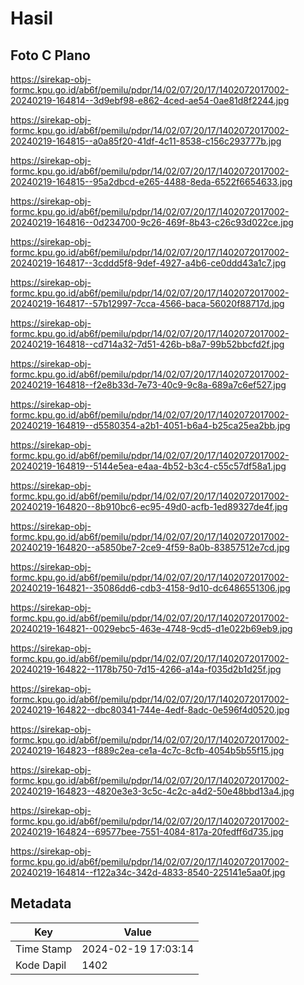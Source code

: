# Hasil

## Foto C Plano

https://sirekap-obj-formc.kpu.go.id/ab6f/pemilu/pdpr/14/02/07/20/17/1402072017002-20240219-164814--3d9ebf98-e862-4ced-ae54-0ae81d8f2244.jpg

https://sirekap-obj-formc.kpu.go.id/ab6f/pemilu/pdpr/14/02/07/20/17/1402072017002-20240219-164815--a0a85f20-41df-4c11-8538-c156c293777b.jpg

https://sirekap-obj-formc.kpu.go.id/ab6f/pemilu/pdpr/14/02/07/20/17/1402072017002-20240219-164815--95a2dbcd-e265-4488-8eda-6522f6654633.jpg

https://sirekap-obj-formc.kpu.go.id/ab6f/pemilu/pdpr/14/02/07/20/17/1402072017002-20240219-164816--0d234700-9c26-469f-8b43-c26c93d022ce.jpg

https://sirekap-obj-formc.kpu.go.id/ab6f/pemilu/pdpr/14/02/07/20/17/1402072017002-20240219-164817--3cddd5f8-9def-4927-a4b6-ce0ddd43a1c7.jpg

https://sirekap-obj-formc.kpu.go.id/ab6f/pemilu/pdpr/14/02/07/20/17/1402072017002-20240219-164817--57b12997-7cca-4566-baca-56020f88717d.jpg

https://sirekap-obj-formc.kpu.go.id/ab6f/pemilu/pdpr/14/02/07/20/17/1402072017002-20240219-164818--cd714a32-7d51-426b-b8a7-99b52bbcfd2f.jpg

https://sirekap-obj-formc.kpu.go.id/ab6f/pemilu/pdpr/14/02/07/20/17/1402072017002-20240219-164818--f2e8b33d-7e73-40c9-9c8a-689a7c6ef527.jpg

https://sirekap-obj-formc.kpu.go.id/ab6f/pemilu/pdpr/14/02/07/20/17/1402072017002-20240219-164819--d5580354-a2b1-4051-b6a4-b25ca25ea2bb.jpg

https://sirekap-obj-formc.kpu.go.id/ab6f/pemilu/pdpr/14/02/07/20/17/1402072017002-20240219-164819--5144e5ea-e4aa-4b52-b3c4-c55c57df58a1.jpg

https://sirekap-obj-formc.kpu.go.id/ab6f/pemilu/pdpr/14/02/07/20/17/1402072017002-20240219-164820--8b910bc6-ec95-49d0-acfb-1ed89327de4f.jpg

https://sirekap-obj-formc.kpu.go.id/ab6f/pemilu/pdpr/14/02/07/20/17/1402072017002-20240219-164820--a5850be7-2ce9-4f59-8a0b-83857512e7cd.jpg

https://sirekap-obj-formc.kpu.go.id/ab6f/pemilu/pdpr/14/02/07/20/17/1402072017002-20240219-164821--35086dd6-cdb3-4158-9d10-dc6486551306.jpg

https://sirekap-obj-formc.kpu.go.id/ab6f/pemilu/pdpr/14/02/07/20/17/1402072017002-20240219-164821--0029ebc5-463e-4748-9cd5-d1e022b69eb9.jpg

https://sirekap-obj-formc.kpu.go.id/ab6f/pemilu/pdpr/14/02/07/20/17/1402072017002-20240219-164822--1178b750-7d15-4266-a14a-f035d2b1d25f.jpg

https://sirekap-obj-formc.kpu.go.id/ab6f/pemilu/pdpr/14/02/07/20/17/1402072017002-20240219-164822--dbc80341-744e-4edf-8adc-0e596f4d0520.jpg

https://sirekap-obj-formc.kpu.go.id/ab6f/pemilu/pdpr/14/02/07/20/17/1402072017002-20240219-164823--f889c2ea-ce1a-4c7c-8cfb-4054b5b55f15.jpg

https://sirekap-obj-formc.kpu.go.id/ab6f/pemilu/pdpr/14/02/07/20/17/1402072017002-20240219-164823--4820e3e3-3c5c-4c2c-a4d2-50e48bbd13a4.jpg

https://sirekap-obj-formc.kpu.go.id/ab6f/pemilu/pdpr/14/02/07/20/17/1402072017002-20240219-164824--69577bee-7551-4084-817a-20fedff6d735.jpg

https://sirekap-obj-formc.kpu.go.id/ab6f/pemilu/pdpr/14/02/07/20/17/1402072017002-20240219-164814--f122a34c-342d-4833-8540-225141e5aa0f.jpg


## Metadata

| Key        | Value               |
| ---------- | ------------------- |
| Time Stamp | 2024-02-19 17:03:14 |
| Kode Dapil | 1402                |



